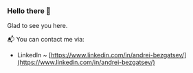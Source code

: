 ### Hello there 👋

Glad to see you here.

:mailbox_with_mail: You can contact me via:

- LinkedIn ~ [https://www.linkedin.com/in/andrei-bezgatsev/](https://www.linkedin.com/in/andrei-bezgatsev/)

<!--
**andyBzg/andyBzg** is a ✨ _special_ ✨ repository because its `README.md` (this file) appears on your GitHub profile.

Here are some ideas to get you started:

- 🔭 I’m currently working on ...
- 🌱 I’m currently learning ...
- 👯 I’m looking to collaborate on ...
- 🤔 I’m looking for help with ...
- 💬 Ask me about ...
- 📫 How to reach me: ...
- 😄 Pronouns: ...
- ⚡ Fun fact: ...
-->
